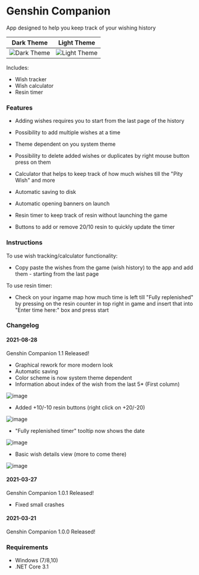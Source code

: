 # Genshin Companion

App designed to help you keep track of your wishing history

| Dark Theme                                                                                                           | Light Theme                                                                                                           |
| -------------------------------------------------------------------------------------------------------------------- | --------------------------------------------------------------------------------------------------------------------- |
| ![Dark Theme](https://user-images.githubusercontent.com/24566138/131215170-778e21d0-4bdf-44e4-b065-063e6373002d.png) | ![Light Theme](https://user-images.githubusercontent.com/24566138/131215244-a3456566-d763-4733-bc5f-71cc0655500e.png) |

Includes:

- Wish tracker
- Wish calculator
- Resin timer



### Features

- Adding wishes requires you to start from the last page of the history

- Possibility to add multiple wishes at a time

- Theme dependent on you system theme

- Possibility to delete added wishes or duplicates by right mouse button press on them

- Calculator that helps to keep track of how much wishes till the "Pity Wish" and more

- Automatic saving to disk

- Automatic opening banners on launch

- Resin timer to keep track of resin without launching the game

- Buttons to add or remove 20/10 resin to quickly update the timer

### Instructions

To use wish tracking/calculator functionality:

- Copy paste the wishes from the game (wish history) to the app and add them - starting from the last page

To use resin timer:

- Check on your ingame map how much time is left till "Fully replenished" by pressing on the resin counter in top right in game and insert that into "Enter time here:" box and press start



### Changelog

#### 2021-08-28

Genshin Companion 1.1 Released!

- Graphical rework for more modern look
- Automatic saving
- Color scheme is now system theme dependent 
- Information about index of the wish from the last 5* (First column)

![image](https://user-images.githubusercontent.com/24566138/131214240-ab1ea4af-01b9-4032-b1fc-f5fcfa6fe464.png)

- Added +10/-10 resin buttons (right click on +20/-20)

![image](https://user-images.githubusercontent.com/24566138/131214170-1047302e-4a90-4052-84a7-e74f970079f8.png)

- "Fully replenished timer" tooltip now shows the date

![image](https://user-images.githubusercontent.com/24566138/131214018-ec2c995f-ca6d-4d5d-bc34-a9b040a19a00.png)

- Basic wish details view (more to come there)

![image](https://user-images.githubusercontent.com/24566138/131214200-dc38bfa6-af42-42ec-a347-437a60d897bf.png)



#### 2021-03-27

Genshin Companion 1.0.1 Released!

- Fixed small crashes 



#### 2021-03-21

Genshin Companion 1.0.0 Released!



### Requirements

- Windows (7/8,10)
- .NET Core 3.1
